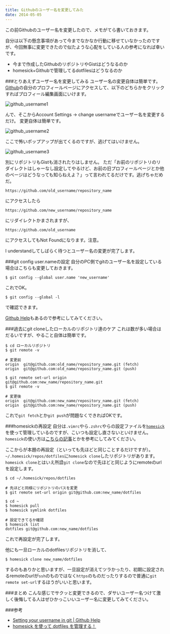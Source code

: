 ```yaml
---
title: Githubのユーザー名を変更してみた
date: 2014-05-05
---
```


この前Githubのユーザー名を変更したので、メモがてら書いておきます。

自分は以下の懸念事項があって今までなかなか行動に移せていなかったのですが、今回無事に変更できたので似たような心配をしている人の参考になれば幸いです。

- 今まで作成したGithubのリポジトリやGistはどうなるのか
- homesick+Githubで管理してるdotfilesはどうなるのか

###とりあえずユーザー名を変更してみる
ユーザー名の変更自体は簡単です。
[Github](https://github.com/)の自分のプロフィールページにアクセスして、以下のどちらかをクリックすればプロフィール編集画面にいけます。

![github_username1](images/2014/05/05/github_username1.png)

んで、そこからAccount Settings → change usernameでユーザー名を変更するだけ。
変更自体は簡単です。

![github_username2](images/2014/05/05/github_username2.png)

ここで怖いポップアップが出てくるのですが、逃げてはいけません。

![github_username3](images/2014/05/05/github_username3.png)

別にリポジトリもGistも消されたりはしません。
ただ「お前のリポジトリのリダイレクトはしゃーなし設定してやるけど、お前の旧プロフィールページとか他のページはどうなっても知らねえよ？」って言われてるだけです。逃げちゃだめだ。

`https://github.com/old_username/repository_name`

にアクセスしたら

`https://github.com/new_username/repository_name`

にリダイレクトかまされますが、

`https://github.com/old_username`

にアクセスしてもNot Foundになります。注意。

I understandしてしばらく待つとユーザー名の変更が完了します。

###git config user.nameの設定
自分のPC側でgitのユーザー名を設定している場合はこちらも変更しておきます。

    $ git config --global user.name 'new_username'

これでOK。

    $ git config --global -l

で確認できます。

[Github Help](https://help.github.com/articles/setting-your-username-in-git)もあるので参考にしてみてください。

###過去にgit cloneしたローカルのリポジトリ達のケア
これは数が多い場合はだるいですが、やること自体は簡単です。

    $ cd ローカルリポジトリ
    $ git remote -v

    # 変更前
    origin  git@github.com:old_name/repository_name.git (fetch)
    origin  git@github.com:old_name/repository_name.git (push)

    $ git remote set-url origin git@github.com:new_name/repository_name.git
    $ git remote -v

    # 変更後
    origin  git@github.com:new_name/repository_name.git (fetch)
    origin  git@github.com:new_name/repository_name.git (push)

これで`git fetch`とか`git push`が問題なくできればOKです。

###homesickの再設定
自分は`.vimrc`やら`.zshrc`やらの設定ファイルを[`homesick`](https://github.com/technicalpickles/homesick)を使って管理しているのですが、こいつも設定し直さないといけません。`homesick`の使い方は[こちらの記事](http://qiita.com/s_tomoyuki/items/650ff995e6906bdecc17)とかを参考にしてみてください。

ここからが本題の再設定（といっても先ほどと同じことするだけですが）。`~/.homesick/repos/dotfiles`に`homesick clone`したリポジトリがあります。`homesick clone`とはいえ所詮`git clone`なので先ほどと同じようにremoteのurlを設定します。

    $ cd ~/.homesick/repos/dotfiles

    # 先ほどと同様にリポジトリのパスを変更
    $ git remote set-url origin git@github.com:new_name/dotfiles

    $ cd ~
    $ homesick pull
    $ homesick symlink dotfiles

    # 設定できてるか確認
    $ homesick list
    dotfiles git@github.com:new_name/dotfiles

これで再設定が完了します。

他にも一旦ローカルのdotfilesリポジトリを消して、

    $ homesick clone new_name/dotfiles

するのもありかと思いますが、一旦設定が消えてツラかったり、初期に設定されるremoteのurlが`ssh`のものではなく`https`のものだったりするので普通に`git remote set-url`するほうがいいと思います。

###まとめ
こんな感じでサクッと変更できるので、ダサいユーザー名つけて激しく後悔してる人はぜひかっこいいユーザー名に変更してみてください。

###参考

- [Setting your username in git | Github Help](https://help.github.com/articles/setting-your-username-in-git)
- [homesick を使って dotfiles を管理する！](http://qiita.com/s_tomoyuki/items/650ff995e6906bdecc17)
